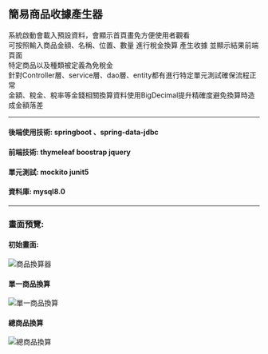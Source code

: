 ## 簡易商品收據產生器

系統啟動會載入預設資料，會顯示首頁畫免方便使用者觀看 <br>
可按照輸入商品金額、名稱、位置、數量 進行稅金換算 產生收據 並顯示結果前端頁面 <br>
特定商品以及種類被定義為免稅金 <br>
針對Controller層、service層、dao層、entity都有進行特定單元測試確保流程正常 <br>
金額、稅金、稅率等金錢相關換算資料使用BigDecimal提升精確度避免換算時造成金額落差

<hr>

#### 後端使用技術: springboot 、spring-data-jdbc <br>
#### 前端技術: thymeleaf boostrap jquery
#### 單元測試: mockito junit5
#### 資料庫: mysql8.0

<hr>

### 畫面預覽:

#### 初始畫面:
![商品換算器](https://github.com/yaiiow159/shopping-receipt/assets/39752246/a9e24b73-f8c4-44e0-9357-311bb2691c2f)

#### 單一商品換算
![單一商品換算](https://github.com/yaiiow159/shopping-receipt/assets/39752246/411f7c5f-7308-4858-ada4-68bc5ab531a0)

#### 總商品換算
![總商品換算](https://github.com/yaiiow159/shopping-receipt/assets/39752246/0718c7bf-db3e-4494-b282-2bae7232942f)
